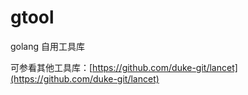 # gtool
golang 自用工具库

可参看其他工具库：[https://github.com/duke-git/lancet](https://github.com/duke-git/lancet)
